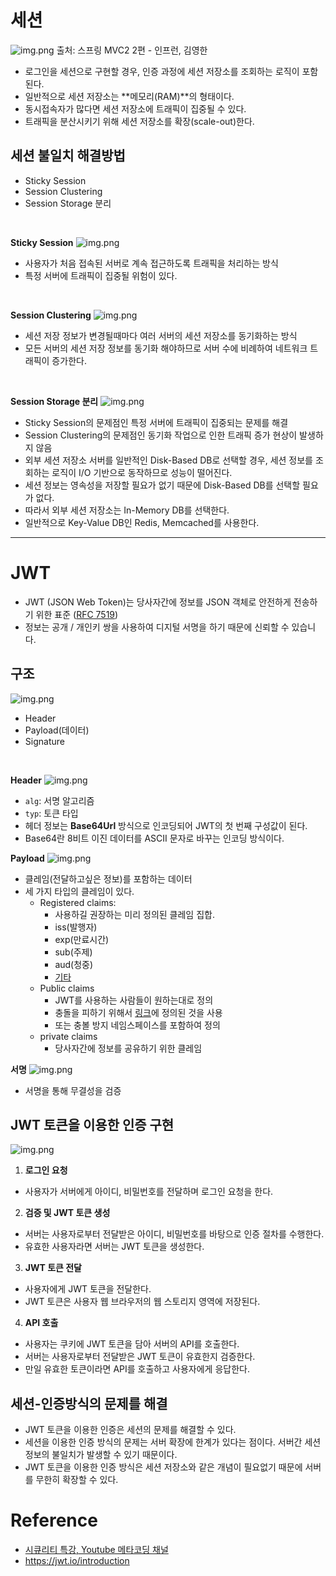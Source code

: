 # 세션
![img.png](img/session0.png)
출처: 스프링 MVC2 2편 - 인프런, 김영한

- 로그인을 세션으로 구현할 경우, 인증 과정에 세션 저장소를 조회하는 로직이 포함된다.
- 일반적으로 세션 저장소는 **메모리(RAM)**의 형태이다.
- 동시접속자가 많다면 세션 저장소에 트래픽이 집중될 수 있다.
- 트래픽을 분산시키기 위해 세션 저장소를 확장(scale-out)한다.

## 세션 불일치 해결방법 
- Sticky Session
- Session Clustering
- Session Storage 분리

<br/>

**Sticky Session**
![img.png](img/session1.png)
- 사용자가 처음 접속된 서버로 계속 접근하도록 트래픽을 처리하는 방식
- 특정 서버에 트래픽이 집중될 위험이 있다.

<br/>

**Session Clustering**
![img.png](img/session2.png)
- 세션 저장 정보가 변경될때마다 여러 서버의 세션 저장소를 동기화하는 방식
- 모든 서버의 세션 저장 정보를 동기화 해야하므로 서버 수에 비례하여 네트워크 트래픽이 증가한다.

<br/>

**Session Storage 분리**
![img.png](img/session3.png)
- Sticky Session의 문제점인 특정 서버에 트래픽이 집중되는 문제를 해결
- Session Clustering의 문제점인 동기화 작업으로 인한 트래픽 증가 현상이 발생하지 않음
- 외부 세션 저장소 서버를 일반적인 Disk-Based DB로 선택할 경우, 세션 정보를 조회하는 로직이 I/O 기반으로 동작하므로 성능이 떨어진다.
- 세션 정보는 영속성을 저장할 필요가 없기 때문에 Disk-Based DB를 선택할 필요가 없다.
- 따라서 외부 세션 저장소는 In-Memory DB를 선택한다.
- 일반적으로 Key-Value DB인 Redis, Memcached를 사용한다.

---

# JWT
- JWT (JSON Web Token)는 당사자간에 정보를 JSON 객체로 안전하게 전송하기 위한 표준 ([RFC 7519](https://www.rfc-editor.org/rfc/rfc7519))
- 정보는 공개 / 개인키 쌍을 사용하여 디지털 서명을 하기 때문에 신뢰할 수 있습니다. 

## 구조
![img.png](img/jwt1.png)
- Header
- Payload(데이터)
- Signature


<br/>

**Header**
![img.png](img/jwt0.png)
- `alg`: 서명 알고리즘
- `typ`: 토큰 타입
- 헤더 정보는 **Base64Url** 방식으로 인코딩되어 JWT의 첫 번째 구성값이 된다.
- Base64란 8비트 이진 데이터를 ASCII 문자로 바꾸는 인코딩 방식이다.

**Payload**
![img.png](img/jwt2.png)
- 클레임(전달하고싶은 정보)를 포함하는 데이터
- 세 가지 타입의 클레임이 있다.
  - Registered claims:
    - 사용하길 권장하는 미리 정의된 클레임 집합.
    - iss(발행자)
    - exp(만료시간)
    - sub(주제)
    - aud(청중)
    - [기타](https://www.iana.org/assignments/jwt/jwt.xhtml)
  - Public claims
    - JWT를 사용하는 사람들이 원하는대로 정의
    - 충돌을 피하기 위해서 [링크](https://www.iana.org/assignments/jwt/jwt.xhtml)에 정의된 것을 사용
    - 또는 충볼 방지 네임스페이스를 포함하여 정의
  - private claims
    - 당사자간에 정보를 공유하기 위한 클레임

**서명**
![img.png](img/jwt3.png)
- 서명을 통해 무결성을 검증

## JWT 토큰을 이용한 인증 구현
![img.png](img/app0.png)

1. **로그인 요청**
- 사용자가 서버에게 아이디, 비밀번호를 전달하며 로그인 요청을 한다.
2. **검증 및 JWT 토큰 생성**
- 서버는 사용자로부터 전달받은 아이디, 비밀번호를 바탕으로 인증 절차를 수행한다.
- 유효한 사용자라면 서버는 JWT 토큰을 생성한다.
3. **JWT 토큰 전달**
- 사용자에게 JWT 토큰을 전달한다.
- JWT 토큰은 사용자 웹 브라우저의 웹 스토리지 영역에 저장된다.
4. **API 호출**
- 사용자는 쿠키에 JWT 토큰을 담아 서버의 API를 호출한다.
- 서버는 사용자로부터 전달받은 JWT 토큰이 유효한지 검증한다.
- 만일 유효한 토큰이라면 API를 호출하고 사용자에게 응답한다.


## 세션-인증방식의 문제를 해결
- JWT 토큰을 이용한 인증은 세션의 문제를 해결할 수 있다.
- 세션을 이용한 인증 방식의 문제는 서버 확장에 한계가 있다는 점이다. 서버간 세션 정보의 불일치가 발생할 수 있기 때문이다.
- JWT 토큰을 이용한 인증 방식은 세션 저장소와 같은 개념이 필요없기 때문에 서버를 무한히 확장할 수 있다.
# Reference
- [시큐리티 특강, Youtube 메타코딩 채널](https://www.youtube.com/@metacoding)
- https://jwt.io/introduction
